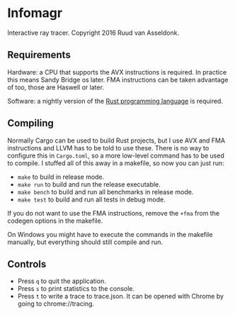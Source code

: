 Infomagr
========

Interactive ray tracer. Copyright 2016 Ruud van Asseldonk.

Requirements
------------

Hardware: a CPU that supports the AVX instructions is required. In practice this
means Sandy Bridge os later. FMA instructions can be taken advantage of too,
those are Haswell or later.

Software: a nightly version of the [Rust programming language][rust] is
required.

Compiling
---------

Normally Cargo can be used to build Rust projects, but I use AVX and FMA
instructions and LLVM has to be told to use these. There is no way to configure
this in `Cargo.toml`, so a more low-level command has to be used to compile. I
stuffed all of this away in a makefile, so now you can just run:

 * `make` to build in release mode.
 * `make run` to build and run the release executable.
 * `make bench` to build and run all benchmarks in release mode.
 * `make test` to build and run all tests in debug mode.

If you do not want to use the FMA instructions, remove the `+fma` from the
codegen options in the makefile.

On Windows you might have to execute the commands in the makefile manually, but
everything should still compile and run.

Controls
--------

 * Press `q` to quit the application.
 * Press `s` to print statistics to the console.
 * Press `t` to write a trace to trace.json.
   It can be opened with Chrome by going to chrome://tracing.

[rust]: https://rust-lang.org
